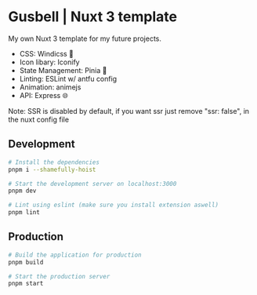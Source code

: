 # Gusbell | Nuxt 3 template

My own Nuxt 3 template for my future projects.

- CSS: Windicss 💨
- Icon libary: Iconify
- State Management: Pinia 🍍
- Linting: ESLint w/ antfu config
- Animation: animejs
- API: Express 🌐

Note: SSR is disabled by default, if you want ssr just remove "ssr: false", in the nuxt config file

## Development

```bash
# Install the dependencies
pnpm i --shamefully-hoist

# Start the development server on localhost:3000
pnpm dev

# Lint using eslint (make sure you install extension aswell)
pnpm lint
```

## Production

```bash
# Build the application for production
pnpm build

# Start the production server
pnpm start
```
